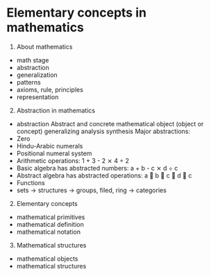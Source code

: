 # Elementary concepts in mathematics

1. About mathematics
  - math stage
  - abstraction
  - generalization
  - patterns
  - axioms, rule, principles
  - representation

2. Abstraction in mathematics
  - abstraction
  Abstract and concrete
  mathematical object (object or concept)
  generalizing
  analysis
  synthesis
  Major abstractions:
  - Zero
  - Hindu-Arabic numerals
  - Positional numeral system
  - Arithmetic operations: 1 + 3 - 2 ⨯ 4 ÷ 2
  - Basic algebra has abstracted numbers: a + b - c ⨯ d ÷ c
  - Abstract algebra has abstracted operations: a 🚌 b 🚏 c 🐀 d 👜 c
  - Functions
  - sets -> structures -> groups, filed, ring -> categories
2. Elementary concepts
  - mathematical primitives
  - mathematical definition
  - mathematical notation
3. Mathematical structures
  - mathematical objects
  - mathematical structures
